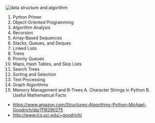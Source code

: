 ![data structure and algorithm](https://user-images.githubusercontent.com/7352479/38966574-8cbf8aa4-4348-11e8-8672-5713b1b8d05a.png)
 
1. Python Primer
2. Object-Oriented Programming
3. Algorithm Analysis
4. Recursion
5. Array-Based Sequences
6. Stacks, Queues, and Deques
7. Linked Lists
8. Trees
9. Priority Queues
10. Maps, Hash Tables, and Skip Lists
11. Search Trees
12. Sorting and Selection
13. Text Processing
14. Graph Algorithms
15. Memory Management and B-Trees
A. Character Strings in Python
B. Useful Mathematical Facts

- https://www.amazon.com/Structures-Algorithms-Python-Michael-Goodrich/dp/1118290275
- http://www.ics.uci.edu/~goodrich/
